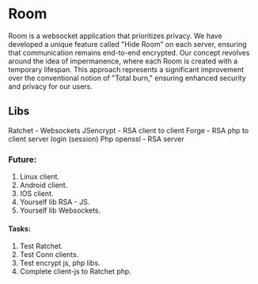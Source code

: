 # Room
Room is a websocket application that prioritizes privacy. We have developed a unique feature called "Hide Room" on each server, ensuring that communication remains end-to-end encrypted. Our concept revolves around the idea of impermanence, where each Room is created with a temporary lifespan. This approach represents a significant improvement over the conventional notion of "Total burn," ensuring enhanced security and privacy for our users.

## Libs
Ratchet     - Websockets
JSencrypt   - RSA client to client 
Forge       - RSA php to client server login (session)
Php openssl - RSA server

### Future:
1. Linux client.
2. Android client.
3. IOS client.
4. Yourself lib RSA - JS.
5. Yourself lib Websockets.

#### Tasks:
1. Test Ratchet.
2. Test Conn clients.
3. Test encrypt js, php libs.
4. Complete client-js to Ratchet php.

